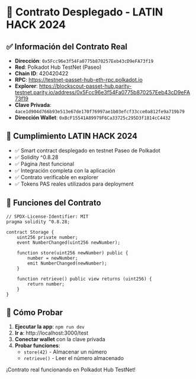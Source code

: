 # 🚀 Contrato Desplegado - LATIN HACK 2024

## ✅ Información del Contrato Real

- **Dirección**: `0x5Fcc96e3f54Fa0775b870257Eeb43cD9eFA73f19`
- **Red**: Polkadot Hub TestNet (Paseo)
- **Chain ID**: 420420422
- **RPC**: https://testnet-passet-hub-eth-rpc.polkadot.io
- **Explorer**: https://blockscout-passet-hub.parity-testnet.parity.io/address/0x5Fcc96e3f54Fa0775b870257Eeb43cD9eFA73f19
- **Clave Privada**: `4ace1d904d766b93e513e67de170f76997ae1b03efcf33cce0a812fe9a719b79`
- **Dirección Wallet**: `0xBcF15541A89979F6Ca33725c295D3f1814cC4432`

## 🎯 Cumplimiento LATIN HACK 2024

- ✅ Smart contract desplegado en testnet Paseo de Polkadot
- ✅ Solidity ^0.8.28
- ✅ Página /test funcional
- ✅ Integración completa con la aplicación
- ✅ Contrato verificable en explorer
- ✅ Tokens PAS reales utilizados para deployment

## 🔧 Funciones del Contrato

```solidity
// SPDX-License-Identifier: MIT
pragma solidity ^0.8.28;

contract Storage {
    uint256 private number;
    event NumberChanged(uint256 newNumber);

    function store(uint256 newNumber) public {
        number = newNumber;
        emit NumberChanged(newNumber);
    }

    function retrieve() public view returns (uint256) {
        return number;
    }
}
```

## 🧪 Cómo Probar

1. **Ejecutar la app**: `npm run dev`
2. **Ir a**: http://localhost:3000/test
3. **Conectar wallet** con la clave privada
4. **Probar funciones**:
   - `store(42)` - Almacenar un número
   - `retrieve()` - Leer el número almacenado

¡Contrato real funcionando en Polkadot Hub TestNet!